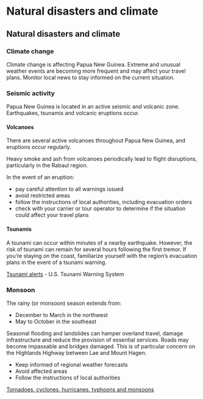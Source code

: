 # Natural disasters and climate

## Natural disasters and climate

### Climate change

Climate change is affecting Papua New Guinea. Extreme and unusual weather events are becoming more frequent and may affect your travel plans. Monitor local news to stay informed on the current situation. 

### Seismic activity

Papua New Guinea is located in an active seismic and volcanic zone. Earthquakes, tsunamis and volcanic eruptions occur.

#### Volcanoes

There are several active volcanoes throughout Papua New Guinea, and eruptions occur regularly.

Heavy smoke and ash from volcanoes periodically lead to flight disruptions, particularly in the Rabaul region.

In the event of an eruption:

* pay careful attention to all warnings issued
* avoid restricted areas
* follow the instructions of local authorities, including evacuation orders
* check with your carrier or tour operator to determine if the situation could affect your travel plans

#### Tsunamis

A tsunami can occur within minutes of a nearby earthquake. However, the risk of tsunami can remain for several hours following the first tremor. If you’re staying on the coast, familiarize yourself with the region’s evacuation plans in the event of a tsunami warning.

[Tsunami alerts](https://www.tsunami.gov/) - U.S. Tsunami Warning System

### Monsoon

The rainy (or monsoon) season extends from:

* December to March in the northwest
* May to October in the southeast

Seasonal flooding and landslides can hamper overland travel, damage infrastructure and reduce the provision of essential services. Roads may become impassable and bridges damaged. This is of particular concern on the Highlands Highway between Lae and Mount Hagen.

* Keep informed of regional weather forecasts
* Avoid affected areas
* Follow the instructions of local authorities

[Tornadoes, cyclones, hurricanes, typhoons and monsoons](https://travel.gc.ca/travelling/health-safety/hurricanes-typhoons-cyclones-monsoons)